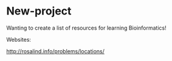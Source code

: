 # New-project
Wanting to create a list of resources for learning Bioinformatics!

Websites:

http://rosalind.info/problems/locations/
